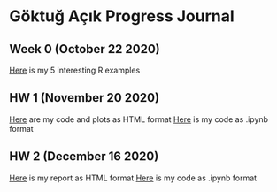 # Göktuğ Açık Progress Journal

## Week 0 (October 22 2020)

[Here](files/hw0_interesting_examples.html) is my 5 interesting R examples

## HW 1  (November 20 2020)

[Here](files/hw1/goktugacik-hw1.html) are my code and plots as HTML format
[Here](files/hw1/goktugacik-hw1.ipynb) is my code as .ipynb format

## HW 2  (December 16 2020)

[Here](files/hw2/goktugacik-hw1.html) is my report as HTML format
[Here](files/hw2/goktugacik-hw1.ipynb) is my code as .ipynb format